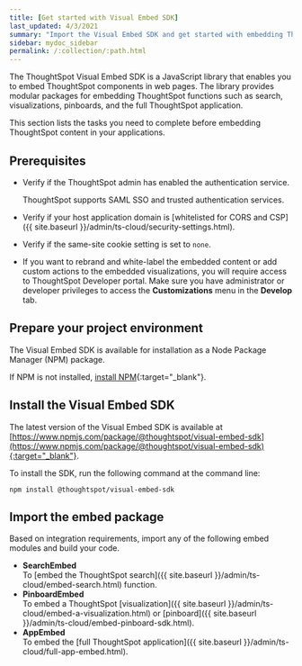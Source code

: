 ```yaml
---
title: [Get started with Visual Embed SDK]
last_updated: 4/3/2021
summary: "Import the Visual Embed SDK and get started with embedding ThoughtSpot in your application."
sidebar: mydoc_sidebar
permalink: /:collection/:path.html
---
```

The ThoughtSpot Visual Embed SDK is a JavaScript library that enables you to embed ThoughtSpot components in web pages. The library provides modular packages for embedding ThoughtSpot functions such as search, visualizations, pinboards, and the full ThoughtSpot application.

This section lists the tasks you need to complete before embedding ThoughtSpot content in your applications.

## Prerequisites

-   Verify if the ThoughtSpot admin has enabled the authentication service.

    ThoughtSpot supports SAML SSO and trusted authentication services.

-  Verify if your host application domain is [whitelisted for CORS and CSP]({{ site.baseurl }}/admin/ts-cloud/security-settings.html).

-   Verify if the same-site cookie setting is set to `none`.

-   If you want to rebrand and white-label the embedded content or add custom actions to the embedded visualizations, you will require access to ThoughtSpot Developer portal. Make sure you have administrator or developer privileges to access the **Customizations** menu in the **Develop** tab.

## Prepare your project environment

The Visual Embed SDK is available for installation as a Node Package Manager (NPM) package.

If NPM is not installed, [install NPM](https://www.npmjs.com/get-npm){:target="_blank"}.

## Install the Visual Embed SDK

The latest version of the Visual Embed SDK is available at [https://www.npmjs.com/package/@thoughtspot/visual-embed-sdk](https://www.npmjs.com/package/@thoughtspot/visual-embed-sdk){:target="_blank"}.

To install the SDK, run the following command at the command line:

``` shell
npm install @thoughtspot/visual-embed-sdk
```

## Import the embed package

Based on integration requirements, import any of the following embed modules and build your code.

- **SearchEmbed**  
  To [embed the ThoughtSpot search]({{ site.baseurl }}/admin/ts-cloud/embed-search.html) function.
- **PinboardEmbed**    
  To embed a ThoughtSpot [visualization]({{ site.baseurl }}/admin/ts-cloud/embed-a-visualization.html) or [pinboard]({{ site.baseurl }}/admin/ts-cloud/embed-pinboard-sdk.html).
- **AppEmbed**   
  To embed the [full ThoughtSpot application]({{ site.baseurl }}/admin/ts-cloud/full-app-embed.html).
